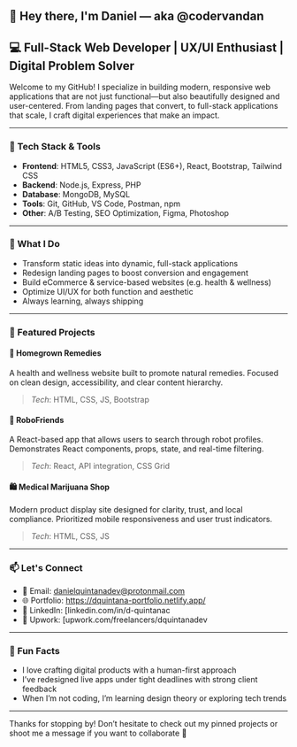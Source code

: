## 👋 Hey there, I'm Daniel — aka @codervandan

## 💻 Full-Stack Web Developer | UX/UI Enthusiast | Digital Problem Solver

Welcome to my GitHub! I specialize in building modern, responsive web applications that are not just functional—but also beautifully designed and user-centered. From landing pages that convert, to full-stack applications that scale, I craft digital experiences that make an impact.

---

### 🔧 Tech Stack & Tools
- **Frontend**: HTML5, CSS3, JavaScript (ES6+), React, Bootstrap, Tailwind CSS
- **Backend**: Node.js, Express, PHP
- **Database**: MongoDB, MySQL
- **Tools**: Git, GitHub, VS Code, Postman, npm
- **Other**: A/B Testing, SEO Optimization, Figma, Photoshop

---

### 🧠 What I Do
- Transform static ideas into dynamic, full-stack applications
- Redesign landing pages to boost conversion and engagement
- Build eCommerce & service-based websites (e.g. health & wellness)
- Optimize UI/UX for both function and aesthetic
- Always learning, always shipping

---

### 🚀 Featured Projects
#### 🌿 Homegrown Remedies  
A health and wellness website built to promote natural remedies. Focused on clean design, accessibility, and clear content hierarchy.  
> *Tech*: HTML, CSS, JS, Bootstrap

#### 🤖 RoboFriends  
A React-based app that allows users to search through robot profiles. Demonstrates React components, props, state, and real-time filtering.  
> *Tech*: React, API integration, CSS Grid

#### 🛍️ Medical Marijuana Shop  
Modern product display site designed for clarity, trust, and local compliance. Prioritized mobile responsiveness and user trust indicators.  
> *Tech*: HTML, CSS, JS

---

### 📫 Let's Connect
- 📧 Email: danielquintanadev@protonmail.com 
- 🌐 Portfolio: https://dquintana-portfolio.netlify.app/
- 💼 LinkedIn: [linkedin.com/in/d-quintanac
- 🧠 Upwork: [upwork.com/freelancers/dquintanadev

---

### 📌 Fun Facts
- I love crafting digital products with a human-first approach
- I’ve redesigned live apps under tight deadlines with strong client feedback
- When I’m not coding, I’m learning design theory or exploring tech trends

---

Thanks for stopping by! Don’t hesitate to check out my pinned projects or shoot me a message if you want to collaborate 🚀

